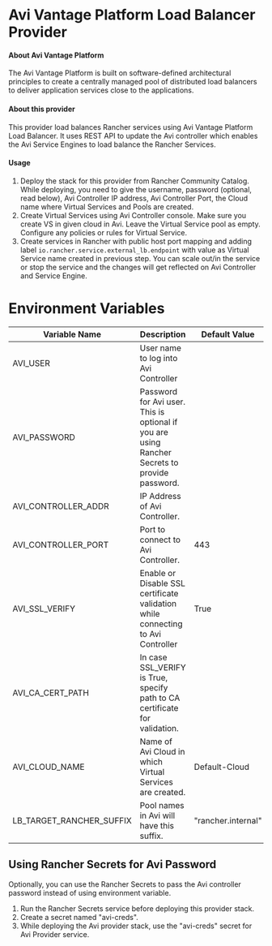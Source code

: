 Avi Vantage Platform Load Balancer Provider
========

#### About Avi Vantage Platform
The Avi Vantage Platform is built on software-defined architectural principles to create a centrally managed pool of distributed load balancers to deliver application services close to the applications.


#### About this provider
This provider load balances Rancher services using Avi Vantage Platform Load Balancer. It uses REST API to update the Avi controller which enables the Avi Service Engines to load balance the Rancher Services.

#### Usage

1. Deploy the stack for this provider from Rancher Community Catalog.
   While deploying, you need to give the username, password (optional,
   read below), Avi Controller IP address, Avi Controller Port, the
   Cloud name where Virtual Services and Pools are created.
2. Create Virtual Services using Avi Controller console. Make sure you
   create VS in given cloud in Avi. Leave the Virtual Service pool as
   empty. Configure any policies or rules for Virtual Service.
3. Create services in Rancher with public host port mapping and adding
   label `io.rancher.service.external_lb.endpoint` with value as Virtual
   Service name created in previous step. You can scale out/in the
   service or stop the service and the changes will get reflected on Avi
   Controller and Service Engine.

Environment Variables
========
| Variable Name            | Description                                                                                   | Default Value      | Optional                          |
|--------------------------|-----------------------------------------------------------------------------------------------|--------------------|-----------------------------------|
| AVI_USER                 | User name to log into Avi Controller                                                          |                    | No                                |
| AVI_PASSWORD             | Password for Avi user. This is optional if you are using Rancher Secrets to provide password. |                    | Yes (if using Rancher Secrets)    |
| AVI_CONTROLLER_ADDR      | IP Address of Avi Controller.                                                                 |                    | No                                |
| AVI_CONTROLLER_PORT      | Port to connect to Avi Controller.                                                            | 443                | Yes                               |
| AVI_SSL_VERIFY           | Enable or Disable SSL certificate validation while connecting to Avi Controller               | True               | Yes                               |
| AVI_CA_CERT_PATH         | In case SSL_VERIFY is True, specify path to CA certificate for validation.                    |                    | Yes (Needed if SSL_VERIFY is set) |
| AVI_CLOUD_NAME           | Name of Avi Cloud in which Virtual Services are created.                                      | Default-Cloud      | Yes                               |
| LB_TARGET_RANCHER_SUFFIX | Pool names in Avi will have this suffix.                                                      | "rancher.internal" | Yes                               |

Using Rancher Secrets for Avi Password
----
Optionally, you can use the Rancher Secrets to pass the Avi controller
password instead of using environment variable.
1. Run the Rancher Secrets service before deploying this provider stack.
2. Create a secret named "avi-creds".
3. While deploying the Avi provider stack, use the "avi-creds" secret
   for Avi Provider service.
